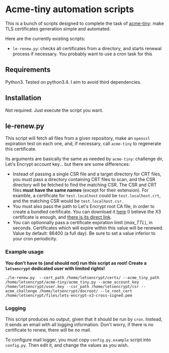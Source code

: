 # Acme-tiny automation scripts

This is a bunch of scripts designed to complete the task of
[acme-tiny](https://github.com/diafygi/acme-tiny): make TLS certificates
generation simple and automated.

Here are the currently existing scripts:

- `le-renew.py`: checks all certificates from a directory, and starts renewal
  process if necessary. You probably want to use a cron task for this

## Requirements

Python3. Tested on python3.4. I aim to avoid third dependencies.

## Installation

Not required. Just execute the script you want.

## le-renew.py

This script will fetch all files from a given repository, make an `openssl`
expiration test on each one, and, if necessary, call `acme-tiny` to regenerate
this certificate.

Its arguments are basically the same as needed by `acme-tiny`: challenge dir,
Let's Encrypt account key… but there are some differences:

- Instead of passing a single CSR file and a target directory for CRT files,
  you must pass a directory containing CRT files to scan, and the CSR directory
  will be fetched to find the matching CSR. The CSR and CRT files **must have
  the same names** (except for their extension). For examble, a certificate for
  `test.localhost` could be `test.localhost.crt`, and the matching CSR would be
  `test.localhost.csr`.
- You must also pass the path to Let's Encrypt root CA file, in order to create
  a bundled certificate. You can download it
  [here](https://letsencrypt.org/certificates/) (I believe the X3 certificate
  is enough, and
  [there is its direct link](https://letsencrypt.org/certs/lets-encrypt-x3-cross-signed.pem).
- You can optionnally pass a certificate expiration limit (*max_TTL*), in
  seconds. Certificates which will expire within this value will be renewed.
  Value by default: 86400 (a full day). Be sure to set a value inferior to your
  cron periodicity.

### Example usage

**You don’t have to (and should not) run this script as root! Create a
`letsencrypt` dedicated user with limited rights!**

    ./le-renew.py  --cert_path /home/letsencrypt/certs/ --acme_tiny_path /home/letsencrypt/acme-tiny/acme_tiny.py --acme_account_key /home/letsencrypt/user.key --csr_path /home/letsencrypt/csr --acme_challenge /home/letsencrypt/docroot/ --le_root_cert /home/letsencrypt/files/lets-encrypt-x3-cross-signed.pem

### Logging

This script produces no output, given that it should be run by `cron`. Instead,
it sends an email with all logging information. Don't worry, if there is no
certificate to renew, there will be no mail.

To configure mail logger, you must copy `config.py.example` script into
`config.py`. Then edit it, and change the values as you wish.
